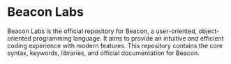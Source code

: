 # Beacon Labs
Beacon Labs is the official repository for Beacon, a user-oriented, object-oriented programming language. It aims to provide an intuitive and efficient coding experience with modern features. This repository contains the core syntax, keywords, libraries, and official documentation for Beacon.
